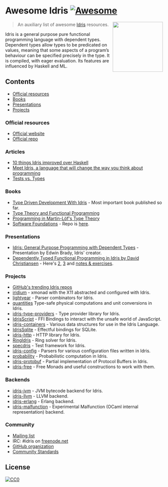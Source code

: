 


# Awesome Idris [![Awesome](https://cdn.rawgit.com/sindresorhus/awesome/d7305f38d29fed78fa85652e3a63e154dd8e8829/media/badge.svg)](https://github.com/sindresorhus/awesome)

[<img src="https://www.idris-lang.org/logo/logo.png" align="right" width="160">](https://www.idris-lang.org/)

> An auxiliary list of awesome [Idris](https://www.idris-lang.org/) resources.

Idris is a general purpose pure functional programming language with dependent types. Dependent types allow types to be predicated on values, meaning that some aspects of a program’s behaviour can be specified precisely in the type. It is compiled, with eager evaluation. Its features are influenced by Haskell and ML.

## Contents

- [Official resources](#official-resources)
- [Books](#books)
- [Presentations](#presentations)
- [Projects](#projects)

### Official resources

* [Official website](https://www.idris-lang.org/)
* [Official repo](https://github.com/idris-lang/Idris-dev)

### Articles

* [10 things Idris improved over Haskell](https://deque.blog/2017/06/14/10-things-idris-improved-over-haskell/)
* [Meet Idris, a language that will change the way you think about programming](http://crufter.com/@crufter/idris-a-language-that-will-change-the-way-you-think-about-programming)
* [Tests vs. Types](http://kevinmahoney.co.uk/articles/tests-vs-types/)

### Books

* [Type Driven Development With Idris](https://www.manning.com/books/type-driven-development-with-idris) - Most important book published so far.
* [Type Theory and Functional Programming](https://www.cs.kent.ac.uk/people/staff/sjt/TTFP/)
* [Programming in Martin-Löf's Type Theory](http://www.cse.chalmers.se/research/group/logic/book/book.pdf)
* [Software Foundations](https://idris-hackers.github.io/software-foundations/pdf/sf-idris-2016.pdf) - Repo is [here](https://github.com/idris-hackers/software-foundations).

### Presentations

* [Idris: General Purpose Programming with Dependent Types](https://www.youtube.com/watch?v=vkIlW797JN8) - Presentation by Edwin Brady, Idris' creator.
* [Dependently Typed Functional Programming in Idris by David Christiansen](https://vimeo.com/117221082) - Here's [2](https://vimeo.com/117973383), [3](https://vimeo.com/117979741) and [notes & exercises](https://github.com/david-christiansen/IdrisAtGalois2015).

### Projects

* [GitHub's trending Idris repos](https://github.com/trending/idris)
* [iridium](https://github.com/puffnfresh/iridium) - xmonad with the X11 abstracted and configured with Idris.
* [lightyear](https://github.com/ziman/lightyear) - Parser combinators for Idris.
* [quantities](https://github.com/timjb/quantities) Type-safe physical computations and unit conversions in Idris.
* [idris-type-providers](https://github.com/david-christiansen/idris-type-providers) - Type provider library for Idris.
* [IdrisScript](https://github.com/idris-hackers/IdrisScript) - FFI Bindings to interact with the unsafe world of JavaScript.
* [idris-containers](https://github.com/jfdm/idris-containers) - Various data structures for use in the Idris Language.
* [IdrisSqlite](https://github.com/david-christiansen/IdrisSqlite) - Effectful bindings for SQLite.
* [idris-http](https://github.com/uwap/idris-http) - HTTP library for Idris.
* [RingIdris](https://github.com/FranckS/RingIdris) - Ring solver for Idris.
* [specdris](https://github.com/pheymann/specdris) - Test framework for Idris.
* [idris-config](https://github.com/jfdm/idris-config) - Parsers for various configuration files written in Idris.
* [probability](https://github.com/BlackBrane/probability) - Probabilistic computation in Idris.
* [idris-protobuf](https://github.com/google/idris-protobuf) - Partial implementation of Protocol Buffers in Idris.
* [idris-free](https://github.com/idris-hackers/idris-free) - Free Monads and useful constructions to work with them.

### Backends

* [idris-jvm](https://github.com/mmhelloworld/idris-jvm) - JVM bytecode backend for Idris.
* [idris-llvm](https://github.com/idris-hackers/idris-llvm) - LLVM backend.
* [idris-erlang](https://github.com/lenary/idris-erlang) - Erlang backend.
* [idris-malfunction](https://github.com/stedolan/idris-malfunction) - Experimental Malfunction (OCaml internal representation) backend.

### Community

* [Mailing list](http://groups.google.com/group/idris-lang)
* IRC: #idris on [freenode.net](https://webchat.freenode.net/)
* [GitHub organization](https://github.com/idris-hackers)
* [Community Standards](https://www.idris-lang.org/documentation/community-standards/)

## License

[![CC0](http://mirrors.creativecommons.org/presskit/buttons/88x31/svg/cc-zero.svg)](https://creativecommons.org/publicdomain/zero/1.0/)
